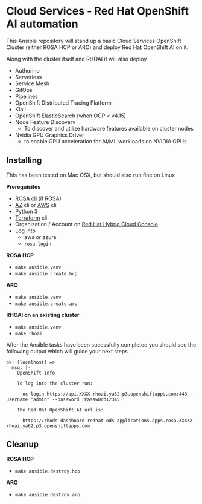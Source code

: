 # Cloud Services - Red Hat OpenShift AI automation

This Ansible repository will stand up a basic Cloud Services OpenShift Cluster (either ROSA HCP or ARO) and deploy Red Hat OpenShift AI on it.

Along with the cluster itself and RHOAI it will also deploy

  - Authorino
  - Serverless
  - Service Mesh
  - GitOps
  - Pipelines
  - OpenShift Distributed Tracing Platform
  - Kiali
  - OpenShift ElasticSearch (when OCP < v4.15)
  - Node Feature Discovery
    - To discover and utilize hardware features available on cluster nodes
  - Nvidia GPU Graphics Driver
    - to enable GPU acceleration for AI/ML workloads on NVIDIA GPUs


## Installing

This has been tested on Mac OSX, but should also run fine on Linux

**Prerequisites**

- [ROSA cli](https://docs.openshift.com/rosa/rosa_install_access_delete_clusters/rosa_getting_started_iam/rosa-installing-rosa.html) (if ROSA)
- [AZ](https://learn.microsoft.com/en-us/cli/azure/install-azure-cli) cli or [AWS](https://aws.amazon.com/cli/) cli
- Python 3
- [Terraform](https://developer.hashicorp.com/terraform/install) cli
- Organization / Account on [Red Hat Hybrid Cloud Console](https://console.redhat.com)
- Log into
    - aws or azure
    - `rosa login`


**ROSA HCP**

- `make ansible.venv`
- `make ansible.create.hcp`

**ARO**

- `make ansible.venv`
- `make ansible.create.aro`

**RHOAI on an existing cluster**

- `make ansible.venv`
- `make rhoai`


After the Ansible tasks have been sucessfully completed you should see the following output which will guide your next steps

```
ok: [localhost] =>
  msg: |-
    OpenShift info

    To log into the cluster run:

      oc login https://api.XXXX-rhoai.ya62.p3.openshiftapps.com:443 --username "admin" --password 'Passw0rd12345!'

    The Red Hat OpenShift AI url is:

      https://rhods-dashboard-redhat-ods-applications.apps.rosa.XXXXX-rhoai.ya62.p3.openshiftapps.com
```


## Cleanup

**ROSA HCP**

- `make ansible.destroy.hcp`

**ARO**

- `make ansible.destroy.aro`